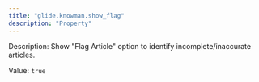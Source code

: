 ```yaml
---
title: "glide.knowman.show_flag"
description: "Property"
---
```


Description: Show "Flag Article" option to identify incomplete/inaccurate articles.

Value: `true`